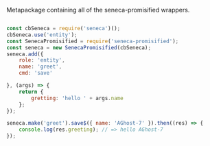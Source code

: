 Metapackage containing all of the seneca-promisified wrappers.

```javascript

const cbSeneca = require('seneca')();
cbSeneca.use('entity');
const SenecaPromisified = require('seneca-promisified');
const seneca = new SenecaPromisified(cbSeneca);
seneca.add({
	role: 'entity',
	name: 'greet',
	cmd: 'save'

}, (args) => {
	return {
		gretting: 'hello ' + args.name
	};
});

seneca.make('greet').save$({ name: 'AGhost-7' }).then((res) => {
	console.log(res.greeting); // => hello AGhost-7
});

```
